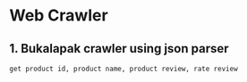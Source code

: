 # Web Crawler
## 1. Bukalapak crawler using json parser  
```
get product id, product name, product review, rate review
```
